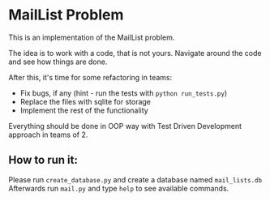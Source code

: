 # MailList Problem

This is an implementation of the MailList problem.

The idea is to work with a code, that is not yours. Navigate around the code and see how things are done.

After this, it's time for some refactoring in teams:

* Fix bugs, if any (hint - run the tests with ```python run_tests.py```)
* Replace the files with sqlite for storage
* Implement the rest of the functionality

Everything should be done in OOP way with Test Driven Development approach in teams of 2.

## How to run it:
Please run ``create_database.py`` and create a database named ``mail_lists.db``
Afterwards run ``mail.py`` and type ``help`` to see available commands.
